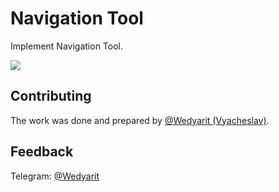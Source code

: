 # Navigation Tool
Implement Navigation Tool.

![](https://i.imgur.com/fI3WLXR.gif)

## Contributing
The work was done and prepared by [@Wedyarit (Vyacheslav)](https://github.com/Wedyarit).

## Feedback
Telegram: [@Wedyarit](https://t.me/Wedyarit)